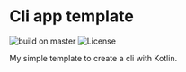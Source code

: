 # Cli app template
![build on master](https://img.shields.io/github/workflow/status/beiertu-mms/cli-app-template/CI/master)
![License](https://img.shields.io/github/license/beiertu-mms/cli-app-template)

My simple template to create a cli with Kotlin.

